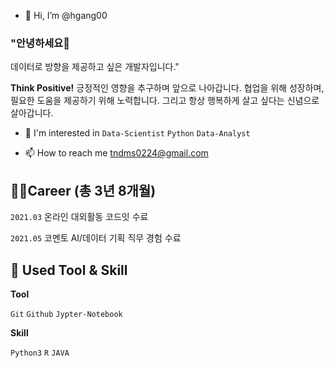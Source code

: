 - 👋 Hi, I’m @hgang00

### "안녕하세요👋
 데이터로 방향을 제공하고 싶은 개발자입니다."

**Think Positive!** 
긍정적인 영향을 추구하며 앞으로 나아갑니다.
협업을 위해 성장하며, 필요한 도움을 제공하기 위해 노력합니다.
그리고 항상 행복하게 살고 싶다는 신념으로 살아갑니다.

- 🌱 I'm interested in `Data-Scientist` `Python` `Data-Analyst`

- 📫 How to reach me tndms0224@gmail.com

## 👩‍💻Career (총 3년 8개월)

`2021.03` 온라인 대외활동 코드잇 수료

`2021.05` 코멘토 AI/데이터 기획 직무 경험 수료


## 📝 **Used Tool & Skill**

**Tool**

`Git` `Github` `Jypter-Notebook` 

**Skill**

`Python3` `R` `JAVA`



<!---
hgang00/hgang00 is a ✨ special ✨ repository because its `README.md` (this file) appears on your GitHub profile.
You can click the Preview link to take a look at your changes.
--->
